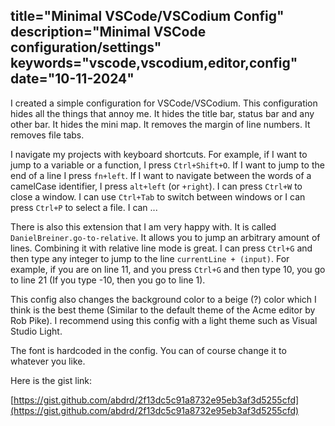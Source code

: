 title="Minimal VSCode/VSCodium Config"
description="Minimal VSCode configuration/settings"
keywords="vscode,vscodium,editor,config"
date="10-11-2024"
---

I created a simple configuration for VSCode/VSCodium. This configuration hides all the things that annoy me. It hides the title bar, status bar and any other bar. It hides the mini map. It removes the margin of line numbers. It removes file tabs.

I navigate my projects with keyboard shortcuts. For example, if I want to jump to a variable or a function, I press `Ctrl+Shift+O`. If I want to jump to the end of a line I press `fn+left`. If I want to navigate between the words of a camelCase identifier, I press `alt+left` (or `+right`). I can press `Ctrl+W` to close a window. I can use `Ctrl+Tab` to switch between windows or I can press `Ctrl+P` to select a file. I can ...

There is also this extension that I am very happy with. It is called `DanielBreiner.go-to-relative`. It allows you to jump an arbitrary amount of lines. Combining it with relative line mode is great. I can press `Ctrl+G` and then type any integer to jump to the line `currentLine + (input)`. For example, if you are on line 11, and you press `Ctrl+G` and then type 10, you go to line 21 (If you type -10, then you go to line 1).


This config also changes the background color to a beige (?) color which I think is the best theme (Similar to the default theme of the Acme editor by Rob Pike). I recommend using this config with a light theme such as Visual Studio Light.

The font is hardcoded in the config. You can of course change it to whatever you like.

Here is the gist link:

[https://gist.github.com/abdrd/2f13dc5c91a8732e95eb3af3d5255cfd](https://gist.github.com/abdrd/2f13dc5c91a8732e95eb3af3d5255cfd)
